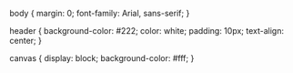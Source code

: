 
body {
  margin: 0;
  font-family: Arial, sans-serif;
}

header {
  background-color: #222;
  color: white;
  padding: 10px;
  text-align: center;
}

canvas {
  display: block;
  background-color: #fff;
}
